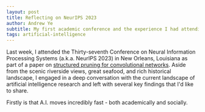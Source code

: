 ```yaml
---
layout: post
title: Reflecting on NeurIPS 2023
author: Andrew Ye
subtitle: My first academic conference and the experience I had attending.
tags: artificial-intelligence
---
```


Last week, I attended the Thirty-seventh Conference on Neural Information Processing Systems (a.k.a. NeurIPS 2023) in New Orleans, Louisiana as part of a paper on <a href="https://openreview.net/forum?id=NxpWp0IhgB" target="_blank">structured pruning for convolutional networks</a>. Aside from the scenic riverside views, great seafood, and rich historical landscape, I engaged in a deep conversation with the current landscape of artificial intelligence research and left with several key findings that I'd like to share.

Firstly is that A.I. moves incredibly fast - both academically and socially. 